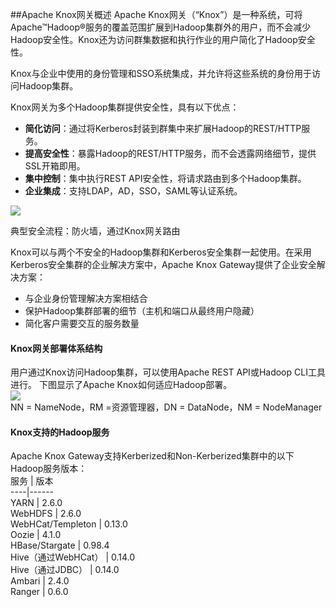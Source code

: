##Apache Knox网关概述
Apache Knox网关（“Knox”）是一种系统，可将Apache™Hadoop®服务的覆盖范围扩展到Hadoop集群外的用户，而不会减少Hadoop安全性。Knox还为访问群集数据和执行作业的用户简化了Hadoop安全性。

Knox与企业中使用的身份管理和SSO系统集成，并允许将这些系统的身份用于访问Hadoop集群。

Knox网关为多个Hadoop集群提供安全性，具有以下优点：

 - **简化访问**：通过将Kerberos封装到群集中来扩展Hadoop的REST/HTTP服务。
 - **提高安全性**：暴露Hadoop的REST/HTTP服务，而不会透露网络细节，提供SSL开箱即用。
 - **集中控制**：集中执行REST API安全性，将请求路由到多个Hadoop集群。
 - **企业集成**：支持LDAP，AD，SSO，SAML等认证系统。  

![](http://docs.hortonworks.com/HDPDocuments/HDP2/HDP-2.5.3/bk_security/content/figures/2/figures/Typical_security_flow_via_Knox.png)

典型安全流程：防火墙，通过Knox网关路由  

Knox可以与两个不安全的Hadoop集群和Kerberos安全集群一起使用。在采用Kerberos安全集群的企业解决方案中，Apache Knox Gateway提供了企业安全解决方案：  
 - 与企业身份管理解决方案相结合
 - 保护Hadoop集群部署的细节（主机和端口从最终用户隐藏）
 - 简化客户需要交互的服务数量

#### Knox网关部署体系结构

用户通过Knox访问Hadoop集群，可以使用Apache REST API或Hadoop CLI工具进行。
下图显示了Apache Knox如何适应Hadoop部署。  
![](http://docs.hortonworks.com/HDPDocuments/HDP2/HDP-2.5.3/bk_security/content/figures/2/figures/REST_API_Security_Drill-down.png)  
NN = NameNode，RM =资源管理器，DN = DataNode，NM = NodeManager

#### Knox支持的Hadoop服务

Apache Knox Gateway支持Kerberized和Non-Kerberized集群中的以下Hadoop服务版本：  
​
服务 | 版本  
----|------  
YARN | 2.6.0  
WebHDFS | 2.6.0  
WebHCat/Templeton | 0.13.0  
Oozie | 4.1.0  
HBase/Stargate | 0.98.4  
Hive（通过WebHCat） | 0.14.0  
Hive（通过JDBC） | 0.14.0  
Ambari | 2.4.0  
Ranger | 0.6.0  

